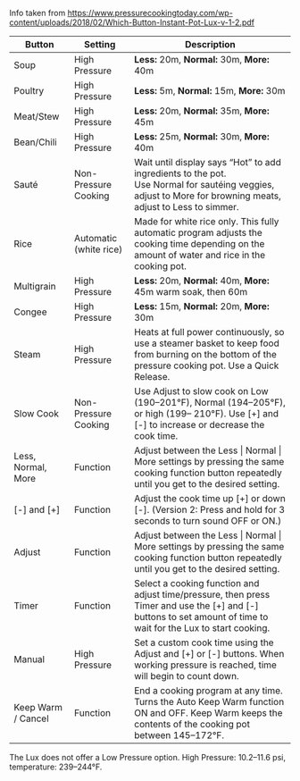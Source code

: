 Info taken from https://www.pressurecookingtoday.com/wp-content/uploads/2018/02/Which-Button-Instant-Pot-Lux-v-1-2.pdf

| Button             | Setting                | Description                                                                                                                                                        |
| ------------------ | ---------------------- | ------------------------------------------------------------------------------------------------------------------------------------------------------------------ |
| Soup               | High Pressure          | **Less:** 20m, **Normal:** 30m, **More:** 40m                                                                                                                      |
| Poultry            | High Pressure          | **Less:** 5m, **Normal:** 15m, **More:** 30m                                                                                                                       |
| Meat/Stew          | High Pressure          | **Less:** 20m, **Normal:** 35m, **More:** 45m                                                                                                                      |
| Bean/Chili         | High Pressure          | **Less:** 25m, **Normal:** 30m, **More:** 40m                                                                                                                      |
| Sauté             | Non-Pressure Cooking   | Wait until display says “Hot” to add ingredients to the pot.<br>Use Normal for sautéing veggies, adjust to More for browning meats, adjust to Less to simmer.     |
| Rice               | Automatic (white rice) | Made for white rice only. This fully automatic program adjusts the cooking time depending on the amount of water and rice in the cooking pot.                      |
| Multigrain         | High Pressure          | **Less:** 20m, **Normal:** 40m, **More:** 45m warm soak, then 60m                                                                                                  |
| Congee             | High Pressure          | **Less:** 15m, **Normal:** 20m, **More:** 30m                                                                                                                      |
| Steam              | High Pressure          | Heats at full power continuously, so use a steamer basket to keep food from burning on the bottom of the pressure cooking pot. Use a Quick Release.                |
| Slow Cook          | Non-Pressure Cooking   | Use Adjust to slow cook on Low (190–201°F), Normal (194–205°F), or high (199– 210°F). Use \[+] and \[-] to increase or decrease the cook time.                     |
| Less, Normal, More | Function               | Adjust between the Less \| Normal \| More settings by pressing the same cooking function button repeatedly until you get to the desired setting.                   |
| \[-] and \[+]      | Function               | Adjust the cook time up \[+] or down \[-].  (Version 2: Press and hold for 3 seconds to turn sound OFF or ON.)                                                     |
| Adjust             | Function               | Adjust between the Less \| Normal \| More settings by pressing the same cooking function button repeatedly until you get to the desired setting.                   |
| Timer              | Function               | Select a cooking function and adjust time/pressure, then press Timer and use the \[+] and \[-] buttons to set amount of time to wait for the Lux to start cooking. |
| Manual             | High Pressure          | Set a custom cook time using the Adjust and \[+] or \[-] buttons. When working pressure is reached, time will begin to count down.                                 |
| Keep Warm / Cancel | Function               | End a cooking program at any time. Turns the Auto Keep Warm function ON and OFF. Keep Warm keeps the contents of the cooking pot between 145–172°F.                |
The Lux does not offer a Low Pressure option.
High Pressure: 10.2–11.6 psi, temperature: 239–244°F.